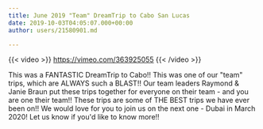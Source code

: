 ```yaml
---
title: June 2019 "Team" DreamTrip to Cabo San Lucas
date: 2019-10-03T04:05:07.000+00:00
author: users/21580901.md

---
```

{{< video >}} https://vimeo.com/363925055 {{< /video >}}

This was a FANTASTIC DreamTrip to Cabo!!  This was one of our "team" trips, which are ALWAYS such a BLAST!!  Our team leaders Raymond & Janie Braun put these trips together for everyone on their team - and you are one their team!!  These trips are some of THE BEST trips we have ever been on!!  We would love for you to join us on the next one - Dubai in March 2020!  Let us know if you'd like to know more!!